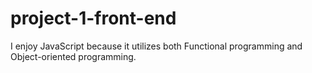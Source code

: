 # project-1-front-end
I enjoy JavaScript because it utilizes both Functional programming and Object-oriented programming.